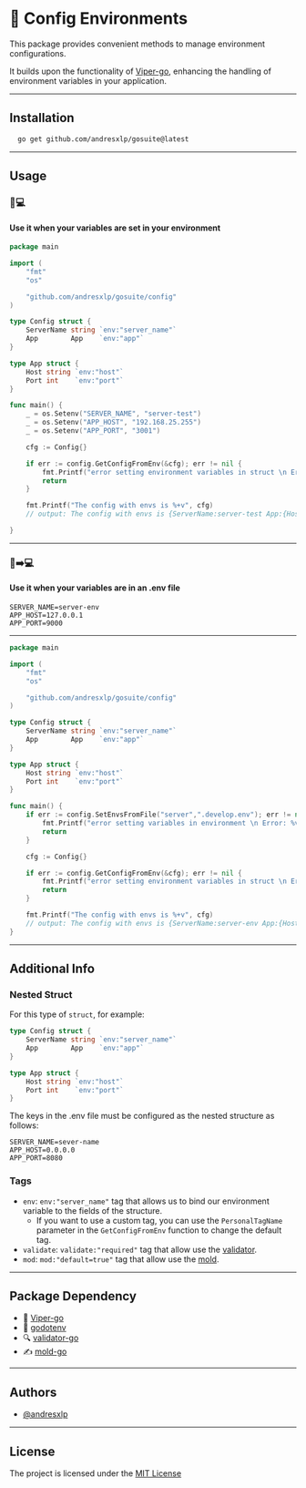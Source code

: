 # 🔐 Config Environments

This package provides convenient methods to manage environment configurations.

It builds upon the functionality of [Viper-go](https://github.com/spf13/viper), enhancing the handling of environment
variables in your application.

---

## Installation

```bash
  go get github.com/andresxlp/gosuite@latest
```

---

## Usage

### 🔐💻

#### Use it when your variables are set in your environment

```go
package main

import (
	"fmt"
	"os"

	"github.com/andresxlp/gosuite/config"
)

type Config struct {
	ServerName string `env:"server_name"`
	App        App    `env:"app"`
}

type App struct {
	Host string `env:"host"`
	Port int    `env:"port"`
}

func main() {
	_ = os.Setenv("SERVER_NAME", "server-test")
	_ = os.Setenv("APP_HOST", "192.168.25.255")
	_ = os.Setenv("APP_PORT", "3001")

	cfg := Config{}

	if err := config.GetConfigFromEnv(&cfg); err != nil {
		fmt.Printf("error setting environment variables in struct \n Error: %v", err)
		return
	}

	fmt.Printf("The config with envs is %+v", cfg)
	// output: The config with envs is {ServerName:server-test App:{Host:192.168.25.255 Port:3001}}

}

```

---

### 📄➡️💻

#### Use it when your variables are in an .env file

```dotenv
SERVER_NAME=server-env
APP_HOST=127.0.0.1
APP_PORT=9000
```

---

```go
package main

import (
	"fmt"
	"os"

	"github.com/andresxlp/gosuite/config"
)

type Config struct {
	ServerName string `env:"server_name"`
	App        App    `env:"app"`
}

type App struct {
	Host string `env:"host"`
	Port int    `env:"port"`
}

func main() {
	if err := config.SetEnvsFromFile("server",".develop.env"); err != nil {
		fmt.Printf("error setting variables in environment \n Error: %v", err)
		return
	}

	cfg := Config{}

	if err := config.GetConfigFromEnv(&cfg); err != nil {
		fmt.Printf("error setting environment variables in struct \n Error: %v", err)
		return
	}

	fmt.Printf("The config with envs is %+v", cfg)
	// output: The config with envs is {ServerName:server-env App:{Host:127.0.0.1 Port:9000}}
}
```

---

## Additional Info

### Nested Struct

For this type of `struct`, for example:
```go
type Config struct {
	ServerName string `env:"server_name"`
	App        App    `env:"app"`
}

type App struct {
	Host string `env:"host"`
	Port int    `env:"port"`
}
```
The keys in the .env file must be configured as the nested structure as follows:
```dotenv
SERVER_NAME=sever-name
APP_HOST=0.0.0.0
APP_PORT=8080
```


### Tags
- `env`: `env:"server_name"` tag that allows us to bind our environment variable to the fields of the structure.
  - If you want to use a custom tag, you can use the `PersonalTagName` parameter in the `GetConfigFromEnv` function to change the default tag.
- `validate`: `validate:"required"` tag that allow use the [validator](https://github.com/go-playground/validator).
- `mod`: `mod:"default=true"` tag that allow use the [mold](https://github.com/go-playground/mold).

---

## Package Dependency

- 🐍 [Viper-go](https://github.com/spf13/viper)
- 🔐 [godotenv](https://github.com/joho/godotenv)
- 🔍 [validator-go](https://github.com/go-playground/validator)
- ✍️ [mold-go](https://github.com/go-playground/mold)

---

## Authors

- [@andresxlp](https://www.github.com/andresxlp)

---

## License

The project is licensed under the [MIT License](https://choosealicense.com/licenses/mit/)

